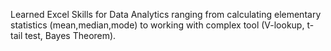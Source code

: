 Learned Excel Skills for Data Analytics ranging from calculating elementary statistics (mean,median,mode) to working with complex tool (V-lookup, t-tail test, Bayes Theorem).
